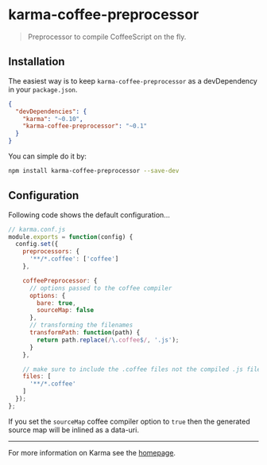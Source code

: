 # karma-coffee-preprocessor

> Preprocessor to compile CoffeeScript on the fly.

## Installation

The easiest way is to keep `karma-coffee-preprocessor` as a devDependency in your `package.json`.
```json
{
  "devDependencies": {
    "karma": "~0.10",
    "karma-coffee-preprocessor": "~0.1"
  }
}
```

You can simple do it by:
```bash
npm install karma-coffee-preprocessor --save-dev
```

## Configuration
Following code shows the default configuration...
```js
// karma.conf.js
module.exports = function(config) {
  config.set({
    preprocessors: {
      '**/*.coffee': ['coffee']
    },

    coffeePreprocessor: {
      // options passed to the coffee compiler
      options: {
        bare: true,
        sourceMap: false
      },
      // transforming the filenames
      transformPath: function(path) {
        return path.replace(/\.coffee$/, '.js');
      }
    },

    // make sure to include the .coffee files not the compiled .js files 
    files: [
      '**/*.coffee'
    ]
  });
};
```

If you set the `sourceMap` coffee compiler option to `true` then the generated source map will be inlined as a data-uri.

----

For more information on Karma see the [homepage].


[homepage]: http://karma-runner.github.com
